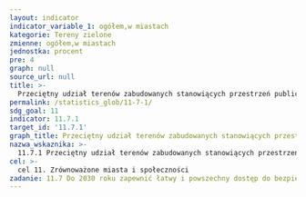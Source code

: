 ```yaml
---
layout: indicator
indicator_variable_1: ogółem,w miastach
kategorie: Tereny zielone
zmienne: ogółem,w miastach
jednostka: procent
pre: 4
graph: null
source_url: null
title: >-
  Przeciętny udział terenów zabudowanych stanowiących przestrzeń publiczną dostępną dla wszystkich w terenach zabudowanych ogółem, według grup wieku, płci i osób z niepełnosprawnością
permalink: /statistics_glob/11-7-1/
sdg_goal: 11
indicator: 11.7.1
target_id: '11.7.1'
graph_title: Przeciętny udział terenów zabudowanych stanowiących przestrzeń publiczną dostępną dla wszystkich w terenach zabudowanych ogółem, według grup wieku, płci i osób z niepełnosprawnością
nazwa_wskaznika: >-
  11.7.1 Przeciętny udział terenów zabudowanych stanowiących przestrzeń publiczną dostępną dla wszystkich w terenach zabudowanych ogółem, według grup wieku, płci i osób z niepełnosprawnością
cel: >-
  cel 11. Zrównoważone miasta i społeczności
zadanie: 11.7 Do 2030 roku zapewnić łatwy i powszechny dostęp do bezpiecznych i inkluzywnych terenów zielonych i przestrzeni publicznej, szczególnie kobietom, dzieciom, osobom starszym i osobom z niepełnosprawnością
---
```

